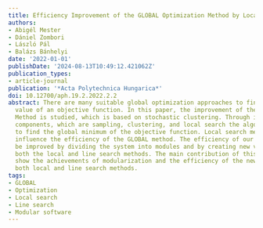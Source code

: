 ```yaml
---
title: Efficiency Improvement of the GLOBAL Optimization Method by Local Search Changes
authors:
- Abigél Mester
- Dániel Zombori
- László Pál
- Balázs Bánhelyi
date: '2022-01-01'
publishDate: '2024-08-13T10:49:12.421062Z'
publication_types:
- article-journal
publication: '*Acta Polytechnica Hungarica*'
doi: 10.12700/aph.19.2.2022.2.2
abstract: There are many suitable global optimization approaches to find the minimum
  value of an objective function. In this paper, the improvement of the GLOBAL Optimization
  Method is studied, which is based on stochastic clustering. Through its three main
  components, which are sampling, clustering, and local search the algorithm aims
  to find the global minimum of the objective function. Local search methods significantly
  influence the efficiency of the GLOBAL method. The efficiency of our proposal may
  be improved by dividing the system into modules and by creating new variants of
  both the local and line search methods. The main contribution of this work is to
  show the achievements of modularization and the efficiency of the new variants of
  both local and line search methods.
tags:
- GLOBAL
- Optimization
- Local search
- Line search
- Modular software
---
```

